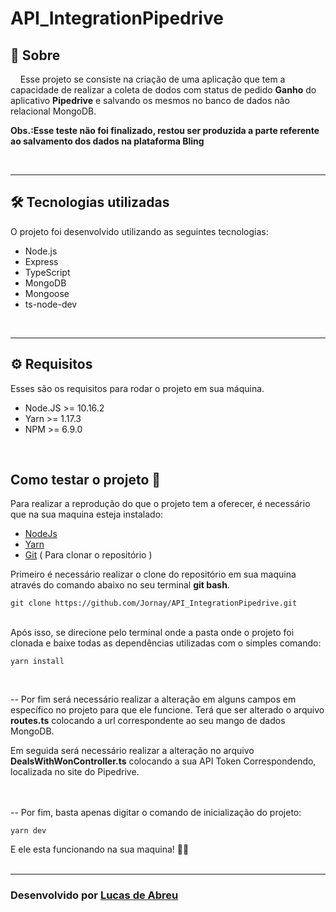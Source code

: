 # API_IntegrationPipedrive




## 📃 **Sobre**

&nbsp;&nbsp;&nbsp;&nbsp;Esse projeto se consiste na criação de uma aplicação que tem a capacidade de realizar a coleta de dodos com status de pedido **Ganho** do aplicativo **Pipedrive** e salvando os mesmos no banco de dados não relacional MongoDB. 

**Obs.:Esse teste não foi finalizado, restou ser produzida a parte referente ao salvamento dos dados na plataforma Bling**
<br>

<br>

---

## 🛠 **Tecnologias utilizadas**

O projeto foi desenvolvido utilizando as seguintes tecnologias:

- Node.js
- Express
- TypeScript
- MongoDB
- Mongoose
- ts-node-dev
<br>

--- 

 ## ⚙ **Requisitos**

Esses são os requisitos para rodar o projeto em sua máquina.

- Node.JS >= 10.16.2
- Yarn >= 1.17.3
- NPM >= 6.9.0
<br> 

## **Como testar o projeto** 🔧

Para realizar a reprodução do que o projeto tem a oferecer, é necessário que na sua maquina esteja instalado:

- [NodeJs](https://nodejs.org/en/download/)
- [Yarn](https://classic.yarnpkg.com/en/docs/install/#windows-stable)
- [Git](https://git-scm.com/downloads)&nbsp;( Para clonar o repositório )

Primeiro é necessário realizar o clone do repositório em sua maquina através do comando abaixo no seu terminal **git bash**.

`git clone https://github.com/Jornay/API_IntegrationPipedrive.git`

<br>
Após isso, se direcione pelo terminal onde a pasta onde o projeto foi clonada e baixe todas as dependências utilizadas com o simples comando:

`yarn install`

<br>

 -- Por fim será necessário realizar a alteração em alguns campos em específico no projeto para que ele funcione.
Terá que ser alterado o arquivo **routes.ts** colocando a url correspondente ao seu mango de dados MongoDB.


Em seguida será necessário realizar a alteração no arquivo **DealsWithWonController.ts** colocando a sua API Token Correspondendo, localizada no site do Pipedrive.

<br>
<br>
-- Por fim, basta apenas digitar o comando de inicialização do projeto:

`yarn dev`

E ele esta funcionando na sua maquina! 🚀🚀
<br>
<br>

---
### Desenvolvido por [Lucas de Abreu](https://github.com/Jornay) 
